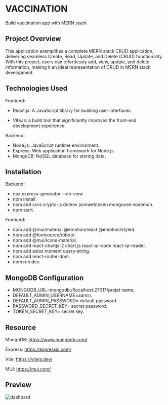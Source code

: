 
# VACCINATION
Build vaccination app with MERN stack






##  Project Overview
This application exemplifies a complete MERN stack CRUD application, delivering seamless Create, Read, Update, and Delete (CRUD) functionality. With this project, users can effortlessly add, view, update, and delete information, making it an ideal representation of CRUD in MERN stack development.
## Technologies Used
Frontend:

* React.js: A JavaScript library for building user interfaces.

* ViteJs: a build tool that significantly improves the front-end development experience.


Backend:

* Node.js: JavaScript runtime environment.
* Express: Web application framework for Node.js.
* MongoDB: NoSQL database for storing data.
## Installation

Backend:

* npx express-generator --no-view .
* npm install.
* npm add cors crypto-js dotenv jsonwebtoken mongoose nodemon.
* npm start.

Frontend:

* npm add @mui/material @emotion/react @emotion/styled.
* npm add @fontsource/roboto.
* npm add @mui/icons-material.
* npm add react-chartjs-2 chart.js react-qr-code react-qr-reader.
* npm add axios moment query-string.
* npm add react-router-dom.
* npm run dev.



## MongoDB Configuration

* MONGODB_URL=mongodb://localhost:27017/projet name.
* DEFAULT_ADMIN_USERNAME=admin.
* DEFAULT_ADMIN_PASSWORD= default password.
* PASSWORD_SECRET_KEY= secret password.
* TOKEN_SECRET_KEY= secret key.


## Resource

MongoDB: https://www.mongodb.com/

Express: https://expressjs.com/

Vite: https://vitejs.dev/

MUI: https://mui.com/


## Preview

![dashbard](https://github.com/user-attachments/assets/e96f9994-ed9a-4c10-9e0d-7306d0bec632)
